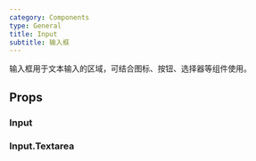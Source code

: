 ```yaml
---
category: Components
type: General
title: Input
subtitle: 输入框
---
```


输入框用于文本输入的区域，可结合图标、按钮、选择器等组件使用。

## Props

### Input

### Input.Textarea

